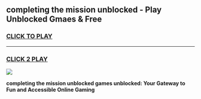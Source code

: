 
## completing the mission unblocked - Play Unblocked Gmaes & Free
<h3>
<a href="https://news.freeplayer.one?title=completing_the_mission_unblocked&ref=16F">CLICK TO PLAY</a></h3>
<hr>

<h3>
<a href="https://news.freeplayer.one?title=completing_the_mission_unblocked&ref=16F">CLICK 2 PLAY</a>
  
</h3>

<a href="https://news.freeplayer.one?title=completing_the_mission_unblocked&ref=16F/"><img src="https://clearcache.store/games.png"></a>


**completing the mission unblocked games unblocked: Your Gateway to Fun and Accessible Online Gaming**
